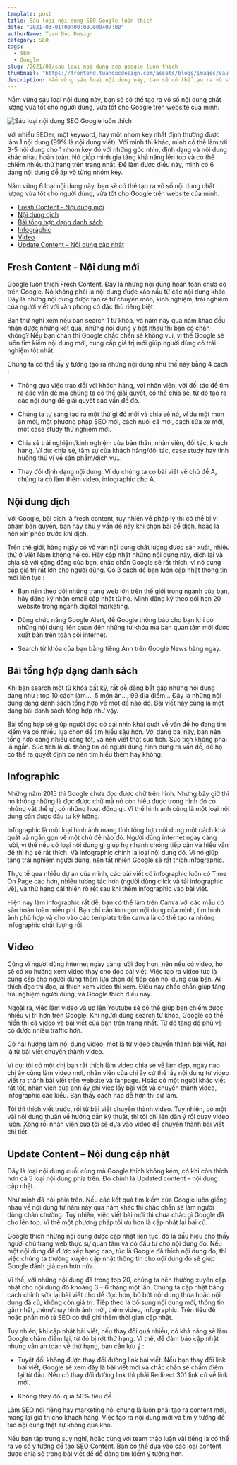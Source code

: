 ```yaml
---
template: post
title: Sáu loại nội dung SEO Google luôn thích
date: "2021-03-01T00:00:00.000+07:00"
authorName: Tuan Duc Design
category: SEO
tags:
  - SEO
  - Google
slug: /2021/03/sau-loai-noi-dung-seo-google-luon-thich
thumbnail: "https://frontend.tuanducdesign.com/assets/blogs/images/sau-loai-noi-dung-seo-google-luon-thich.jpg"
description: Nắm vững sáu loại nội dung này, bạn sẽ có thể tạo ra vô số nội dung chất lượng vừa tốt cho người dùng, vừa tốt cho Google trên website của mình.
---
```


Nắm vững sáu loại nội dung này, bạn sẽ có thể tạo ra vô số nội dung chất lượng vừa tốt cho người dùng, vừa tốt cho Google trên website của mình.

![Sáu loại nội dung SEO Google luôn thích](/images/sau-loai-noi-dung-seo-google-luon-thich.jpg)

Với nhiều SEOer, một keyword, hay một nhóm key nhất định thường được làm 1 nội dung (99% là nội dung viết). Với mình thì khác, mình có thể làm tới 3-5 nội dung cho 1 nhóm key đó với những góc nhìn, định dạng và nội dung khác nhau hoàn toàn. Nó giúp mình gia tăng khả năng lên top và có thể chiếm nhiều thứ hạng trên trang nhất. Để làm được điều này, mình có 6 dạng nội dung để áp vô từng nhóm key.

Nắm vững 6 loại nội dung này, bạn sẽ có thể tạo ra vô số nội dung chất lượng vừa tốt cho người dùng, vừa tốt cho Google trên website của mình.

- [Fresh Content - Nội dung mới](#fresh-content--nội-dung-mới)
- [Nội dung dịch](#nội-dung-dịch)
- [Bài tổng hợp dạng danh sách](#bài-tổng-hợp-dạng-danh-sách)
- [Infographic](#infographic)
- [Video](#video)
- [Update Content – Nội dung cập nhật](#update-content--nội-dung-cập-nhật)

## Fresh Content - Nội dung mới

Google luôn thích Fresh Content. Đây là những nội dung hoàn toàn chưa có trên Google. Nó không phải là nội dung được xào nấu từ các nội dung khác. Đây là những nội dung được tạo ra từ chuyên môn, kinh nghiệm, trải nghiệm của người viết với văn phong có đặc thù riêng biệt.

Bạn thử nghĩ xem nếu bạn search 1 từ khóa, và năm này qua năm khác đều nhận được những kết quả, những nội dung y hệt nhau thì bạn có chán không? Nếu bạn chán thì Google chắc chắn sẽ không vui, vì thế Google sẽ luôn tìm kiếm nội dung mới, cung cấp giá trị mới giúp người dùng có trải nghiệm tốt nhất.

Chúng ta có thể lấy ý tưởng tạo ra những nội dung như thế này bằng 4 cách :

- Thông qua việc trao đổi với khách hàng, với nhân viên, với đối tác để tìm ra các vấn đề mà chúng ta có thể giải quyết, có thể chia sẻ, từ đó tạo ra các nội dung để giái quyết các vấn đề đó.

- Chúng ta tự sáng tạo ra một thứ gì đó mới và chia sẻ nó, ví dụ một món ăn mới, một phương pháp SEO mới, cách nuôi cá mới, cách sửa xe mới, một case study thử nghiệm mới.

- Chia sẻ trải nghiệm/kinh nghiệm của bản thân, nhân viên, đối tác, khách hàng. Ví dụ: chia sẻ, tâm sự của khách hàng/đối tác, case study hay tình huống thú vị về sản phẩm/dịch vụ…

- Thay đổi định dạng nội dung. Ví dụ chúng ta có bài viết về chủ đề A, chúng ta có làm thêm video, infographic cho A.

## Nội dung dịch

Với Google, bài dịch là fresh content, tuy nhiên về pháp lý thì có thể bị vi phạm bản quyền, bạn hãy chú ý vấn đề này khi chọn bài để dịch, hoặc là nên xin phép trước khi dịch.

Trên thế giới, hàng ngày có vô vàn nội dung chất lượng được sản xuất, nhiều thứ ở Việt Nam không hề có. Hãy cập nhật những nội dung này, dịch lại và chia sẻ với cộng đồng của bạn, chắc chắn Google sẽ rất thích, vì nó cung cấp giá trị rất lớn cho người dùng. Có 3 cách để bạn luôn cập nhật thông tin mới liên tục :

- Bạn nên theo dõi những trang web lớn trên thế giới trong ngành của bạn, hãy đăng ký nhận email cập nhật từ họ. Mình đăng ký theo dõi hơn 20 website trong ngành digital marketing.

- Dùng chức năng Google Alert, để Google thông báo cho bạn khi có những nội dung liên quan đến những từ khóa mà bạn quan tâm mới được xuất bản trên toàn cõi internet.

- Search từ khóa của bạn bằng tiếng Anh trên Google News hàng ngày.

## Bài tổng hợp dạng danh sách

Khi bạn search một từ khóa bất kỳ, rất dễ dàng bắt gặp những nội dung dạng như : top 10 cách làm…, 5 món ăn…, 99 địa điểm… Đây là những nội dung dạng danh sách tổng hợp về một đề nào đó. Bài viết này cũng là một dạng bài danh sách tổng hợp như vậy.

Bài tổng hợp sẽ giúp người đọc có cái nhìn khái quát về vấn đề họ đang tìm kiếm và có nhiều lựa chọn để tìm hiểu sâu hơn. Với dạng bài này, bạn nên tổng hợp càng nhiều càng tốt, và nên viết thật súc tích. Súc tích không phải là ngắn. Súc tích là đủ thông tin để người dùng hình dung ra vấn đề, để họ có thể ra quyết định có nên tìm hiểu thêm hay không.

## Infographic

Những năm 2015 thì Google chưa đọc được chữ trên hình. Nhưng bây giờ thì nó không những là đọc được chữ mà nó còn hiểu được trong hình đó có những vật thể gì, có những hoạt động gì. Vì thế hình ảnh cũng là một loại nội dung cần được đầu tư kỹ lưỡng.

Infographic là một loại hình ảnh mang tính tổng hợp nội dung một cách khái quát và ngắn gọn về một chủ đề nào đó. Người dùng internet ngày càng lười, vì thế nếu có loại nội dung gì giúp họ nhanh chóng tiếp cận và hiểu vấn đề thì họ sẽ rất thích. Và Infographic chính là loại nội dung đó. Vì nó giúp tăng trải nghiệm người dùng, nên tất nhiên Google sẽ rất thích infographic.

Thực tế qua nhiều dự án của mình, các bài viết có infographic luôn có Time On Page cao hơn, nhiều tương tác hơn (người dùng click và tải infographic về), và thứ hạng cải thiện rõ rệt sau khi thêm infographic vào bài viết.

Hiện nay làm infographic rất dễ, bạn có thể làm trên Canva với các mẫu có sẵn hoàn toàn miễn phí. Bạn chỉ cần tóm gọn nội dung của mình, tìm hình ảnh phù hợp và cho vào các template trên canva là có thể tạo ra những infographic chất lượng rồi.

## Video

Cũng vì người dùng internet ngày càng lười đọc hơn, nên nếu có video, họ sẽ có xu hướng xem video thay cho đọc bài viết. Việc tạo ra video tức là cung cấp cho người dùng thêm lựa chọn để tiếp cận nội dung của bạn. Ai thích đọc thì đọc, ai thích xem video thì xem. Điều này chắc chắn giúp tăng trải nghiệm người dùng, và Google thích điều này.

Ngoài ra, việc làm video và up lên Youtube sẽ có thể giúp bạn chiếm được nhiều vị trí hơn trên Google. Khi người dùng search từ khóa, Google có thể hiển thị cả video và bài viết của bạn trên trang nhất. Từ đó tăng độ phủ và có được nhiều traffic hơn.

Có hai hướng làm nội dung video, một là từ video chuyển thành bài viết, hai là từ bài viết chuyển thành video.

Ví dụ: tôi có một chị bạn rất thích làm video chia sẻ về làm đẹp, ngày nào chị ấy cũng làm video mới, nhân viên của chị ấy cứ thế lấy nội dung từ video viết ra thành bài viết trên website và fanpage. Hoặc có một người khác viết rất tốt, nhân viên của anh ấy chỉ việc lấy bài viết và chuyển thành video, infographic các kiểu. Bạn thấy cách nào dễ hơn thì cứ làm.

Tôi thì thích viết trước, rồi từ bài viết chuyển thành video. Tuy nhiên, có một vài nội dung thuần về hướng dẫn kỹ thuật, thì tôi chỉ lên dàn ý rồi quay video luôn. Xong rồi nhân viên của tôi sẽ dựa vào video để chuyển thành bài viết chi tiết.

## Update Content – Nội dung cập nhật

Đây là loại nội dung cuối cùng mà Google thích không kém, có khi còn thích hơn cả 5 loại nội dung phía trên. Đó chính là Updated content – nội dung cập nhật.

Như mình đã nói phía trên. Nếu các kết quả tìm kiếm của Google luôn giống nhau về nội dung từ năm này qua năm khác thì chắc chắn sẽ làm người dùng chán chường. Tuy nhiên, việc viết bài mới thì chưa chắc gì Google đã cho lên top. Vì thế một phương pháp tối ưu hơn là cập nhật lại bài cũ.

Google thích những nội dung được cập nhật liên tục, đó là dấu hiệu cho thấy người chủ trang web thực sự quan tâm và có đầu tư cho nội dung đó. Nếu một nội dung đã được xếp hạng cao, tức là Google đã thích nội dung đó, thì việc chúng ta thường xuyên cập nhật thông tin cho nội dung đó sẽ giúp Google đánh giá cao hơn nữa.

Vì thế, với những nội dung đã trong top 20, chúng ta nên thường xuyên cập nhật cho nội dung đó khoảng 3 – 6 tháng một lần. Chúng ta cập nhật bằng cách chỉnh sửa lại bài viết cho dễ đọc hơn, bỏ bớt nội dung thừa hoặc nội dung đã cũ, không còn giá trị. Tiếp theo là bổ sung nội dung mới, thông tin gần nhất, thêm/thay hình ảnh mới, thêm video, infographic. Trên tiêu đề hoặc phần mô tả SEO có thể ghi thêm thời gian cập nhật.

Tuy nhiên, khi cập nhật bài viết, nếu thay đổi quá nhiều, có khả năng sẽ làm Google chấm điểm lại, từ đó bị rớt thứ hạng. Vì thế, để đảm bảo cập nhật nhưng vẫn an toàn về thứ hạng, bạn cần lưu ý :

- Tuyệt đối không được thay đổi đường link bài viết. Nếu bạn thay đổi link bài viết, Google sẽ xem đây là bài viết mới và chắc chắn sẽ chấm điểm lại từ đầu. Nếu có thay đổi đường link thì phải Redirect 301 link cũ về link mới.

- Không thay đổi quá 50% tiêu đề.

Làm SEO nói riêng hay marketing nói chung là luôn phải tạo ra content mới, mang lại giá trị cho khách hàng. Việc tạo ra nội dung mới và tìm ý tưởng để tạo nội dung thật sự không quá khó.

Nếu bạn tập trung suy nghĩ, hoặc cùng với team thảo luận vài tiếng là có thể ra vô số ý tưởng để tạo SEO Content. Bạn có thể dựa vào các loại content được chia sẻ trong bài viết để dễ dàng tìm kiếm ý tưởng hơn.
